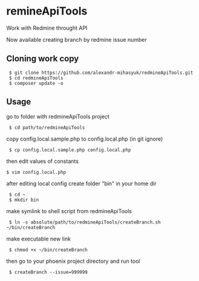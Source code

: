 # remineApiTools
Work with Redmine throught API

Now available creating branch by redmine issue number

## Cloning work copy
```
 $ git clone https://github.com/alexandr-mihasyuk/redmineApiTools.git
 $ cd redmineApiTools
 $ composer update -o
```

## Usage

go to folder with redmineApiTools project
```
 $ cd path/to/redmineApiTools
```
copy config.local.sample.php to config.local.php (in git ignore)
```
 $ cp config.local.sample.php config.local.php
```
then edit values of constants
```
$ vim config.local.php
```
after editing local config create folder "bin" in your home dir
```
 $ cd ~
 $ mkdir bin
```
make symlink to shell script from redmineApiTools
```
 $ ln -s absolute/path/to/redmineApiTools/createBranch.sh ~/bin/createBranch
```
make executable new link
```
 $ chmod +x ~/bin/createBranch
```
then go to your phoenix project directory and run tool
```
 $ createBranch --issue=999999
```
